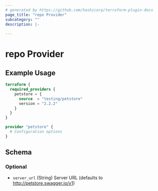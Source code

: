 ```yaml
---
# generated by https://github.com/hashicorp/terraform-plugin-docs
page_title: "repo Provider"
subcategory: ""
description: |-
  
---
```


# repo Provider



## Example Usage

```terraform
terraform {
  required_providers {
    petstore = {
      source  = "testing/petstore"
      version = "2.2.2"
    }
  }
}

provider "petstore" {
  # Configuration options
}
```

<!-- schema generated by tfplugindocs -->
## Schema

### Optional

- `server_url` (String) Server URL (defaults to http://petstore.swagger.io/v1)
